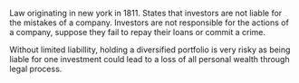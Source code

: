 Law originating in new york in 1811. States that investors are not liable for the mistakes of a company. Investors are not responsible for the actions of a company, suppose they fail to repay their loans or commit a crime. 

Without limited liabillity, holding a diversified portfolio is very risky as being liable for one investment could lead to a loss of all personal wealth through legal process.